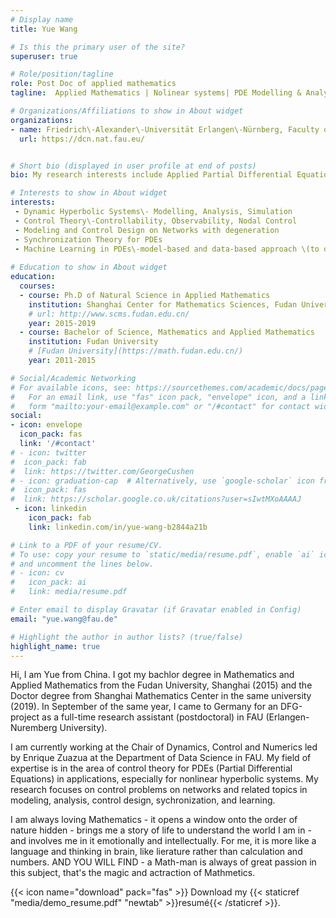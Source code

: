 ```yaml
---
# Display name
title: Yue Wang

# Is this the primary user of the site?
superuser: true

# Role/position/tagline
role: Post Doc of applied mathematics
tagline:  Applied Mathematics | Nolinear systems| PDE Modelling & Analysis | Control Theory| Machine Learning

# Organizations/Affiliations to show in About widget
organizations:
- name: Friedrich\-Alexander\-Universität Erlangen\-Nürnberg, Faculty of Sciences, Department of Data Science, Chair for Dynamics, Control and Numerics
  url: https://dcn.nat.fau.eu/


# Short bio (displayed in user profile at end of posts)
bio: My research interests include Applied Partial Differential Equations (PDEs), Modelling and Analysis, Control Design and Data Sciences.

# Interests to show in About widget
interests:
 - Dynamic Hyperbolic Systems\- Modelling, Analysis, Simulation
 - Control Theory\-Controllability, Observability, Nodal Control
 - Modeling and Control Design on Networks with degeneration
 - Synchronization Theory for PDEs 
 - Machine Learning in PDEs\-model-based and data-based approach \(to do\)
 
# Education to show in About widget
education:
  courses:
  - course: Ph.D of Natural Science in Applied Mathematics
    institution: Shanghai Center for Mathematics Sciences, Fudan University
    # url: http://www.scms.fudan.edu.cn/
    year: 2015-2019
  - course: Bachelor of Science, Mathematics and Applied Mathematics
    institution: Fudan University
    # [Fudan University](https://math.fudan.edu.cn/)
    year: 2011-2015

# Social/Academic Networking
# For available icons, see: https://sourcethemes.com/academic/docs/page-builder/#icons
#   For an email link, use "fas" icon pack, "envelope" icon, and a link in the
#   form "mailto:your-email@example.com" or "/#contact" for contact widget.
social:
- icon: envelope
  icon_pack: fas
  link: '/#contact'
# - icon: twitter
#  icon_pack: fab
#  link: https://twitter.com/GeorgeCushen
# - icon: graduation-cap  # Alternatively, use `google-scholar` icon from `ai` icon pack
#  icon_pack: fas
#  link: https://scholar.google.co.uk/citations?user=sIwtMXoAAAAJ
 - icon: linkedin
    icon_pack: fab
    link: linkedin.com/in/yue-wang-b2844a21b

# Link to a PDF of your resume/CV.
# To use: copy your resume to `static/media/resume.pdf`, enable `ai` icons in `params.toml`, 
# and uncomment the lines below.
# - icon: cv
#   icon_pack: ai
#   link: media/resume.pdf

# Enter email to display Gravatar (if Gravatar enabled in Config)
email: "yue.wang@fau.de"

# Highlight the author in author lists? (true/false)
highlight_name: true
---
```

Hi, I am Yue from China. I got my bachlor degree in Mathematics and Applied Mathematics from the Fudan University, Shanghai (2015) and the Doctor degree from Shanghai Mathematics Center in the same university (2019). In September of the same year, I came to Germany for an DFG-project as a full-time research assistant (postdoctoral) in FAU (Erlangen-Nuremberg University).

I am currently working at the Chair of Dynamics, Control and Numerics led by Enrique Zuazua at the Department of Data Science in FAU. 
My field of expertise is in the area of control theory for PDEs (Partial Differential Equations) in applications, especially for nonlinear hyperbolic systems. My research focuses on control problems on networks and related topics in modeling, analysis, control design, sychronization, and learning. 


I am always loving Mathematics - it opens a window onto the order of nature hidden - brings me a story of life to understand the world I am in - and involves me in it emotionally and intellectually. For me, it is more like a language and thinking in brain, like lierature rather than calculation and numbers. AND YOU WILL FIND - a Math-man is always of great passion in this subject, that's the magic and actraction of Mathmetics.


{{< icon name="download" pack="fas" >}} Download my {{< staticref "media/demo_resume.pdf" "newtab" >}}resumé{{< /staticref >}}.
